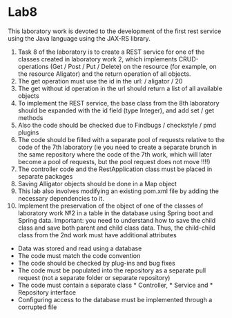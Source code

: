 # Lab8


This laboratory work is devoted to the development of the first rest service using the Java language using the JAX-RS library.

1) Task 8 of the laboratory is to create a REST service for one of the classes created in laboratory work 2, which implements CRUD-operations (Get / Post / Put / Delete) on the resource (for example, on the resource Aligator) and the return operation of all objects.
2) The get operation must use the id in the url: / aligator / 20
3) The get without id operation in the url should return a list of all available objects
4) To implement the REST service, the base class from the 8th laboratory should be expanded with the id field (type Integer), and add set / get methods
5) Also the code should be checked due to Findbugs / checkstyle / pmd plugins
6) The code should be filled with a separate pool of requests relative to the code of the 7th laboratory (ie you need to create a separate brunch in the same repository where the code of the 7th work, which will later become a pool of requests, but the pool request does not move !!!!)
7) The controller code and the RestApplication class must be placed in separate packages
8) Saving Alligator objects should be done in a Map object
9) This lab also involves modifying an existing pom.xml file by adding the necessary dependencies to it.
10) Implement the preservation of the object of one of the classes of laboratory work №2 in a table in the database using Spring boot and Spring data. Important: you need to understand how to save the child class and save both parent and child class data. Thus, the child-child class from the 2nd work must have additional attributes
- Data was stored and read using a database
- The code must match the code convention
- The code should be checked by plug-ins and bug fixes
- The code must be populated into the repository as a separate pull request (not a separate folder or separate repository)
- The code must contain a separate class * Controller, * Service and * Repository interface
- Configuring access to the database must be implemented through a corrupted file
